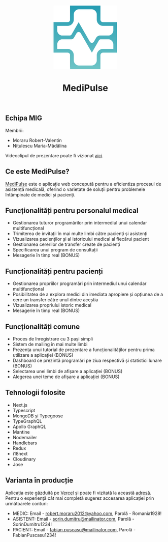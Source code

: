 <p align="center">
  <a href="https://medipulse.vercel.app/">
    <img src="https://github.com/Frostyezz/medipulse/blob/main/public/images/logos/logo_white.svg?raw=true" style="width: 200px" alt="MediPulse logo"/>
  </a>
</p>

<h1 align="center">MediPulse</h1>

<br>

## Echipa MIG

Membrii:

- Moraru Robert-Valentin
- Nițulescu Maria-Mădălina

Videoclipul de prezentare poate fi vizionat [aici](https://youtu.be/L58H5ctJDt8).

## Ce este MediPulse?

[MediPulse](https://medipulse.vercel.app/) este o aplicație web concepută pentru a eficientiza procesul de asistență medicală, oferind o varietate de soluții pentru problemele întâmpinate de medici și pacienți.

## Funcționalități pentru personalul medical

- Gestionarea tuturor programărilor prin intermediul unui calendar multifuncțional
- Trimiterea de invitații în mai multe limbi către pacienți și asistenți
- Vizualizarea pacienților și al istoricului medical al fiecărui pacient
- Gestionarea cererilor de transfer create de pacienți
- Specificarea unui program de consultații
- Mesagerie în timp real (BONUS)

## Funcționalități pentru pacienți

- Gestionarea propriilor programări prin intermediul unui calendar multifuncțional
- Posibilitatea de a explora medici din imediata apropiere și opțiunea de a cere un transfer către unul dintre aceștia
- Vizualizarea propriului istoric medical
- Mesagerie în timp real (BONUS)

## Funcționalități comune

- Proces de înregistrare cu 3 pași simpli
- Sistem de mailing în mai multe limbi
- Prezența unui tutorial de prezentare a funcționalităților pentru prima utilizare a aplicației (BONUS)
- Dashboard ce prezintă programări pe ziua respectivă și statistici lunare (BONUS)
- Selectarea unei limbi de afișare a aplicației (BONUS)
- Alegerea unei teme de afișare a aplicației (BONUS)

## Tehnologii folosite

- Next.js
- Typescript
- MongoDB și Typegoose
- TypeGraphQL
- Apollo GraphQL
- Mantine
- Nodemailer
- Handlebars
- Redux
- i18next
- Cloudinary
- Jose

## Varianta în producție

Aplicația este găzduită pe [Vercel](https://vercel.com/) și poate fi vizitată la această [adresă](https://medipulse.vercel.app/). Pentru o experiență cât mai completă sugerez accesarea aplicației prin următoarele conturi:

- MEDIC: Email - robert.moraru2012@yahoo.com, Parolă - Romania1928!
- ASISTENT: Email - sorin.dumitru@mailinator.com, Parolă - SorinDumitru1234!
- PACIENT: Email - fabian.puscasu@mailinator.com, Parolă - FabianPuscasu1234!
